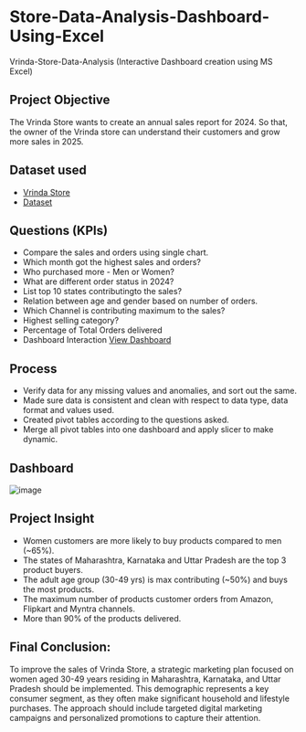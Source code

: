 # Store-Data-Analysis-Dashboard-Using-Excel
Vrinda-Store-Data-Analysis (Interactive Dashboard creation using MS Excel)

## Project Objective
The Vrinda Store wants to create an annual sales report for 2024. So that, the owner of the Vrinda store can understand their customers and grow more sales in 2025.

## Dataset used
- <a href="https://1drv.ms/x/s!AogpGWxjxRAZhyDsrNj3bKwvLDEV?e=dFjbcX">Vrinda Store</a>
- <a href="https://github.com/jyotigupta17998/Store-Data-Analysis-Dashboard-Using-Excel/blob/main/Vrinda%20Store%20Data%20Analysis.xlsx">Dataset</a>

## Questions (KPIs)
- Compare the sales and orders using single chart.
- Which month got the highest sales and orders?
- Who purchased more - Men or Women?
- What are different order status in 2024?
- List top 10 states contributingto the sales?
- Relation between age and gender based on number of orders.
- Which Channel is contributing maximum to the sales?
- Highest selling category?
- Percentage of Total Orders delivered
- Dashboard Interaction <a href="https://github.com/jyotigupta17998/Store-Data-Analysis-Dashboard-Using-Excel/blob/main/image.png"> View Dashboard</a>

## Process
- Verify data for any missing values and anomalies, and sort out the same.
- Made sure data is consistent and clean with respect to data type, data format and values used.
- Created pivot tables according to the questions asked.
- Merge all pivot tables into one dashboard and apply slicer to make dynamic.

## Dashboard
![image](https://github.com/user-attachments/assets/d0b79efe-9bce-49ac-b98d-13cf93bc45ad)

## Project Insight

- Women customers are more likely to buy products compared to men (~65%).
- The states of Maharashtra, Karnataka and Uttar Pradesh are the top 3 product buyers.
- The adult age group (30-49 yrs) is max contributing (~50%) and buys the most products.
- The maximum number of products customer orders from Amazon, Flipkart and Myntra channels.
- More than 90% of the products delivered.
  
## Final Conclusion:

To improve the sales of Vrinda Store, a strategic marketing plan focused on women aged 30-49 years residing in Maharashtra, Karnataka, and Uttar Pradesh should be implemented. This demographic represents a key consumer segment, as they often make significant household and lifestyle purchases. The approach should include targeted digital marketing campaigns and personalized promotions to capture their attention.

